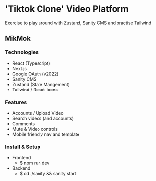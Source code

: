 # 'Tiktok Clone' Video Platform

Exercise to play around with Zustand, Sanity CMS and practise Tailwind

## MikMok

### Technologies
- React (Typescript)
- Next.js
- Google OAuth (v2022)
- Sanity CMS
- Zustand (State Mangement)
- Tailwind / React-icons

### Features
- Accounts / Upload Video
- Search videos (and accounts)
- Comments
- Mute & Video controls
- Mobile friendly nav and template

### Install & Setup
- Frontend
    - $ npm run dev
- Backend
    - $ cd ./sanity && sanity start